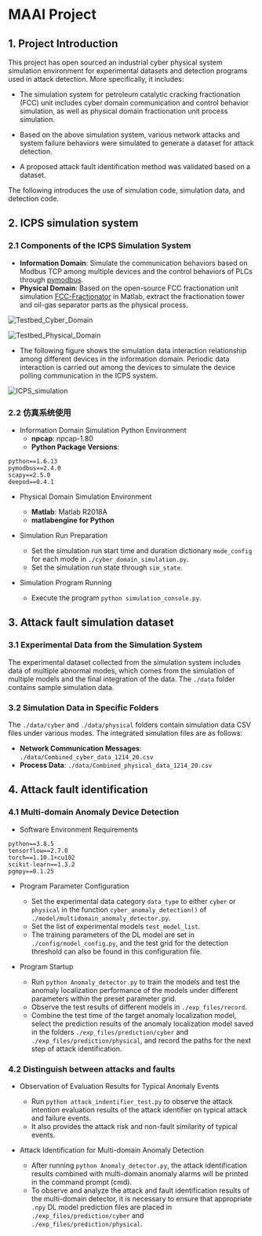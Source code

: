 <!--
 * @Author: Xin Du
 * @Date: 2024-12-16 10:50:30
 * @LastEditors: Xin Du
 * @LastEditTime: 2024-12-19 22:23:53
 * @Description: file content
-->


# MAAI Project

## 1. Project Introduction

This project has open sourced an industrial cyber physical system simulation environment for experimental datasets and detection programs used in attack detection. More specifically, it includes: 

* The simulation system for petroleum catalytic cracking fractionation (FCC) unit includes cyber domain communication and control behavior simulation, as well as physical domain fractionation unit process simulation.
  
* Based on the above simulation system, various network attacks and system failure behaviors were simulated to generate a dataset for attack detection.
 
* A proposed attack fault identification method was validated based on a dataset.

The following introduces the use of simulation code, simulation data, and detection code.

## 2. ICPS simulation system

### 2.1 Components of the ICPS Simulation System
- **Information Domain**: Simulate the communication behaviors based on Modbus TCP among multiple devices and the control behaviors of PLCs through [pymodbus](https://pymodbus.readthedocs.io/en/latest/).
- **Physical Domain**: Based on the open-source FCC fractionation unit simulation [FCC-Fractionator](https://github.com/Baldea-Group/FCC-Fractionator) in Matlab, extract the fractionation tower and oil-gas separator parts as the physical process. 

![Testbed_Cyber_Domain](./doc/image/Testbed_Cyber_Domain.jpg)

![Testbed_Physical_Domain](./doc/image/Testbed_Physical_Domain.jpg)

- The following figure shows the simulation data interaction relationship among different devices in the information domain. Periodic data interaction is carried out among the devices to simulate the device polling communication in the ICPS system.

![ICPS_simulation](./doc/image/ICPS_simulation.jpg)



### 2.2 仿真系统使用

- Information Domain Simulation Python Environment
  - **npcap**: npcap-1.80
  - **Python Package Versions**:
```
python==1.6.13
pymodbus==2.4.0
scapy==2.5.0
deepod==0.4.1
```

- Physical Domain Simulation Environment
  - **Matlab**: Matlab R2018A
  - **matlabengine for Python**

- Simulation Run Preparation
  - Set the simulation run start time and duration dictionary `mode_config` for each mode in `./cyber_domain_simulation.py`.
  - Set the simulation run state through `sim_state`.

- Simulation Program Running
  - Execute the program `python simulation_console.py`. 


## 3. Attack fault simulation dataset

### 3.1 Experimental Data from the Simulation System

The experimental dataset collected from the simulation system includes data of multiple abnormal modes, which comes from the simulation of multiple models and the final integration of the data. The `./data` folder contains sample simulation data.


### 3.2  Simulation Data in Specific Folders

The `./data/cyber` and `./data/physical` folders contain simulation data CSV files under various modes. The integrated simulation files are as follows:
- **Network Communication Messages**: `./data/Combined_cyber_data_1214_20.csv`
- **Process Data**: `./data/Combined_physical_data_1214_20.csv` 


## 4. Attack fault identification

### 4.1 Multi-domain Anomaly Device Detection

- Software Environment Requirements
```
python==3.8.5
tensorflow==2.7.0
torch==1.10.1+cu102
scikit-learn==1.3.2
pgmpy==0.1.25
```

- Program Parameter Configuration
  - Set the experimental data category `data_type` to either `cyber` or `physical` in the function `cyber_anomaly_detection()` of `./model/multidomain_anomaly_detector.py`.
  - Set the list of experimental models `test_model_list`.
  - The training parameters of the DL model are set in `./config/model_config.py`, and the test grid for the detection threshold can also be found in this configuration file.


- Program Startup
  - Run `python Anomaly_detector.py` to train the models and test the anomaly localization performance of the models under different parameters within the preset parameter grid.
  - Observe the test results of different models in `./exp_files/record`.
  - Combine the test time of the target anomaly localization model, select the prediction results of the anomaly localization model saved in the folders `./exp_files/prediction/cyber` and `./exp_files/prediction/physical`, and record the paths for the next step of attack identification.


### 4.2 Distinguish between attacks and faults

- Observation of Evaluation Results for Typical Anomaly Events
  - Run `python attack_indentifier_test.py` to observe the attack intention evaluation results of the attack identifier on typical attack and failure events.
  - It also provides the attack risk and non-fault similarity of typical events.

- Attack Identification for Multi-domain Anomaly Detection
  - After running `python Anomaly_detector.py`, the attack identification results combined with multi-domain anomaly alarms will be printed in the command prompt (cmd). 
  - To observe and analyze the attack and fault identification results of the multi-domain detector, it is necessary to ensure that appropriate `.npy` DL model prediction files are placed in `./exp_files/prediction/cyber` and `./exp_files/prediction/physical`.
